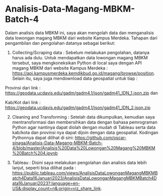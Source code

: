 # Analisis-Data-Magang-MBKM-Batch-4
Dalam analisis data MBKM ini, saya akan mengolah data dan menganalisis data lowongan magang MBKM dari website Kampus Merdeka. Tahapan dari pengambilan dan pengolahan datanya sebagai berikut:

1. Collecting/Scraping data : Sebelum melakukan pengolahan, datanya harus ada dulu. Untuk mendapatkan data lowongan magang MBKM tersebut, saya mengkoneksikan Python di local saya dengan API magang MBKM dari website Kampus Merdeka : https://api.kampusmerdeka.kemdikbud.go.id/magang/browse/position. Selain itu, saya juga mendownload data geospatial untuk tiap :

  Provinsi dari link : https://geodata.ucdavis.edu/gadm/gadm4.1/json/gadm41_IDN_1.json.zip dan 
  
  Kab/Kot dari link : https://geodata.ucdavis.edu/gadm/gadm4.1/json/gadm41_IDN_2.json.zip

2. Cleaning and Transforming : Setelah data dikumpulkan, kemudian saya mentransformasi dan membersihkan data dengan bahasa pemrograman Python agar nantinya dapat diolah dengan mudah di Tableau serta data kab/kota dan provinsi nya dapat dijoin dengan data geospatial.  Kodingan Pythonnya dapat dilihat di sini: https://github.com/oscar-sinaga/Analisis-Data-Magang-MBKM-Batch-4/blob/master/Analisis%20Data%20Lowongan%20Magang%20MBKM%20Batch%204.ipynb

3. Tableau : Disini saya melakukan pengolahan dan analisis data lebih lanjut, seperti bisa dilihat pada : https://public.tableau.com/views/AnalisisDataLowonganMagangMBKMBatch4Data16Januari2023/AnalisisDataLowonganMagangMBKMBatch4Data16Januari2023?:language=en-US&:display_count=n&:origin=viz_share_link.

